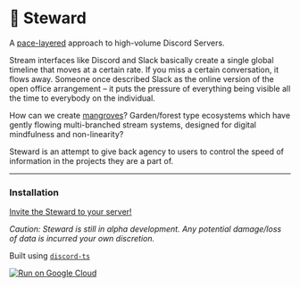 # 🌿 Steward
A [pace-layered](https://jzhao.xyz/thoughts/pace-layers/) approach to high-volume Discord Servers.

Stream interfaces like Discord and Slack basically create a single global timeline that moves at a certain rate. If you miss a certain conversation, it flows away.
Someone once described Slack as the online version of the open office arrangement – it puts the pressure of everything being visible all the time to everybody on the individual.

How can we create [mangroves](https://jzhao.xyz/thoughts/Mangrove-Theory-of-the-Internet)? Garden/forest type ecosystems which have gently flowing multi-branched stream systems, designed for digital mindfulness and non-linearity?

Steward is an attempt to give back agency to users to control the speed of information in the projects they are a part of.

---

### Installation
[Invite the Steward to your server!](https://discord.com/api/oauth2/authorize?client_id=933619858120249374&permissions=268438608&scope=bot%20applications.commands)

*Caution: Steward is still in alpha development. Any potential damage/loss of data is incurred your own discretion.*

Built using [`discord-ts`](https://discord-ts.js.org/)

[![Run on Google Cloud](https://deploy.cloud.run/button.svg)](https://deploy.cloud.run)

